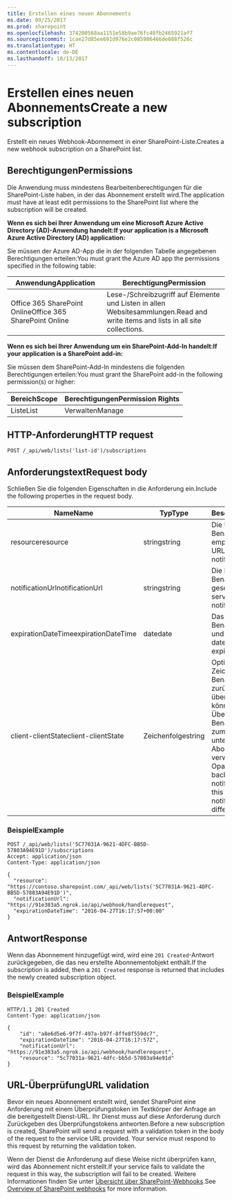 ```yaml
---
title: Erstellen eines neuen Abonnements
ms.date: 09/25/2017
ms.prod: sharepoint
ms.openlocfilehash: 374200568aa1151e58b9ae76fc48fb2465921af7
ms.sourcegitcommit: 1cae27d85ee691d976e2c085986466de088f526c
ms.translationtype: HT
ms.contentlocale: de-DE
ms.lasthandoff: 10/13/2017
---
```

# <a name="create-a-new-subscription"></a><span data-ttu-id="b5278-102">Erstellen eines neuen Abonnements</span><span class="sxs-lookup"><span data-stu-id="b5278-102">Create a new subscription</span></span> 

<span data-ttu-id="b5278-103">Erstellt ein neues Webhook-Abonnement in einer SharePoint-Liste.</span><span class="sxs-lookup"><span data-stu-id="b5278-103">Creates a new webhook subscription on a SharePoint list.</span></span> 

## <a name="permissions"></a><span data-ttu-id="b5278-104">Berechtigungen</span><span class="sxs-lookup"><span data-stu-id="b5278-104">Permissions</span></span>

<span data-ttu-id="b5278-105">Die Anwendung muss mindestens Bearbeitenberechtigungen für die SharePoint-Liste haben, in der das Abonnement erstellt wird.</span><span class="sxs-lookup"><span data-stu-id="b5278-105">The application must have at least edit permissions to the SharePoint list where the subscription will be created.</span></span>

<span data-ttu-id="b5278-106">**Wenn es sich bei Ihrer Anwendung um eine Microsoft Azure Active Directory (AD)-Anwendung handelt:**</span><span class="sxs-lookup"><span data-stu-id="b5278-106">**If your application is a Microsoft Azure Active Directory (AD) application:**</span></span>

<span data-ttu-id="b5278-107">Sie müssen der Azure AD-App die in der folgenden Tabelle angegebenen Berechtigungen erteilen:</span><span class="sxs-lookup"><span data-stu-id="b5278-107">You must grant the Azure AD app the permissions specified in the following table:</span></span>

<span data-ttu-id="b5278-108">Anwendung</span><span class="sxs-lookup"><span data-stu-id="b5278-108">Application</span></span> | <span data-ttu-id="b5278-109">Berechtigung</span><span class="sxs-lookup"><span data-stu-id="b5278-109">Permission</span></span> 
------------|------------
<span data-ttu-id="b5278-110">Office 365 SharePoint Online</span><span class="sxs-lookup"><span data-stu-id="b5278-110">Office 365 SharePoint Online</span></span>|<span data-ttu-id="b5278-111">Lese-/Schreibzugriff auf Elemente und Listen in allen Websitesammlungen.</span><span class="sxs-lookup"><span data-stu-id="b5278-111">Read and write items and lists in all site collections.</span></span>

<span data-ttu-id="b5278-112">**Wenn es sich bei Ihrer Anwendung um ein SharePoint-Add-In handelt:**</span><span class="sxs-lookup"><span data-stu-id="b5278-112">**If your application is a SharePoint add-in:**</span></span>

<span data-ttu-id="b5278-113">Sie müssen dem SharePoint-Add-In mindestens die folgenden Berechtigungen erteilen:</span><span class="sxs-lookup"><span data-stu-id="b5278-113">You must grant the SharePoint add-in the following permission(s) or higher:</span></span>

<span data-ttu-id="b5278-114">Bereich</span><span class="sxs-lookup"><span data-stu-id="b5278-114">Scope</span></span> | <span data-ttu-id="b5278-115">Berechtigungen</span><span class="sxs-lookup"><span data-stu-id="b5278-115">Permission Rights</span></span> 
------|------------
<span data-ttu-id="b5278-116">Liste</span><span class="sxs-lookup"><span data-stu-id="b5278-116">List</span></span>|<span data-ttu-id="b5278-117">Verwalten</span><span class="sxs-lookup"><span data-stu-id="b5278-117">Manage</span></span>

## <a name="http-request"></a><span data-ttu-id="b5278-118">HTTP-Anforderung</span><span class="sxs-lookup"><span data-stu-id="b5278-118">HTTP request</span></span>

```
POST /_api/web/lists('list-id')/subscriptions
```

## <a name="request-body"></a><span data-ttu-id="b5278-119">Anforderungstext</span><span class="sxs-lookup"><span data-stu-id="b5278-119">Request body</span></span>

<span data-ttu-id="b5278-120">Schließen Sie die folgenden Eigenschaften in die Anforderung ein.</span><span class="sxs-lookup"><span data-stu-id="b5278-120">Include the following properties in the request body.</span></span>

<span data-ttu-id="b5278-121">Name</span><span class="sxs-lookup"><span data-stu-id="b5278-121">Name</span></span> | <span data-ttu-id="b5278-122">Typ</span><span class="sxs-lookup"><span data-stu-id="b5278-122">Type</span></span> | <span data-ttu-id="b5278-123">Beschreibung</span><span class="sxs-lookup"><span data-stu-id="b5278-123">Description</span></span> 
-----|------|------------
<span data-ttu-id="b5278-124">resource</span><span class="sxs-lookup"><span data-stu-id="b5278-124">resource</span></span>|<span data-ttu-id="b5278-125">string</span><span class="sxs-lookup"><span data-stu-id="b5278-125">string</span></span>|<span data-ttu-id="b5278-126">Die URL der Liste, aus der Benachrichtigungen empfangen werden.</span><span class="sxs-lookup"><span data-stu-id="b5278-126">The URL of the list to receive notifications from.</span></span>
<span data-ttu-id="b5278-127">notificationUrl</span><span class="sxs-lookup"><span data-stu-id="b5278-127">notificationUrl</span></span>|<span data-ttu-id="b5278-128">string</span><span class="sxs-lookup"><span data-stu-id="b5278-128">string</span></span>|<span data-ttu-id="b5278-129">Die Dienst-URL, an den Benachrichtigungen gesendet werden.</span><span class="sxs-lookup"><span data-stu-id="b5278-129">The service URL to send notifications to.</span></span>
<span data-ttu-id="b5278-130">expirationDateTime</span><span class="sxs-lookup"><span data-stu-id="b5278-130">expirationDateTime</span></span>|<span data-ttu-id="b5278-131">date</span><span class="sxs-lookup"><span data-stu-id="b5278-131">date</span></span>|<span data-ttu-id="b5278-132">Das Datum, an dem die Benachrichtigung abläuft und gelöscht wird.</span><span class="sxs-lookup"><span data-stu-id="b5278-132">The date the notification will expire and be deleted.</span></span>
<span data-ttu-id="b5278-133">client-clientState</span><span class="sxs-lookup"><span data-stu-id="b5278-133">client-clientState</span></span>|<span data-ttu-id="b5278-134">Zeichenfolge</span><span class="sxs-lookup"><span data-stu-id="b5278-134">string</span></span>|<span data-ttu-id="b5278-p101">Optional. Verschlüsselte Zeichenfolge, die bei allen Benachrichtigungen zurück an den Client übergeben wird. Dies können Sie zum Überprüfen von Benachrichtigungen oder zum Kategorisieren unterschiedlicher Abonnements verwenden.</span><span class="sxs-lookup"><span data-stu-id="b5278-p101">Optional. Opaque string passed back to the client on all notifications. You can use this for validating notifications, or tagging different subscriptions.</span></span>


### <a name="example"></a><span data-ttu-id="b5278-138">Beispiel</span><span class="sxs-lookup"><span data-stu-id="b5278-138">Example</span></span>

```http
POST /_api/web/lists('5C77031A-9621-4DFC-BB5D-57803A94E91D')/subscriptions
Accept: application/json
Content-Type: application/json

{
  "resource": "https://contoso.sharepoint.com/_api/web/lists('5C77031A-9621-4DFC-BB5D-57803A94E91D')",
  "notificationUrl": "https://91e383a5.ngrok.io/api/webhook/handlerequest",
  "expirationDateTime": "2016-04-27T16:17:57+00:00"
}
```

## <a name="response"></a><span data-ttu-id="b5278-139">Antwort</span><span class="sxs-lookup"><span data-stu-id="b5278-139">Response</span></span>

<span data-ttu-id="b5278-140">Wenn das Abonnement hinzugefügt wird, wird eine `201 Created`-Antwort zurückgegeben, die das neu erstellte Abonnementobjekt enthält.</span><span class="sxs-lookup"><span data-stu-id="b5278-140">If the subscription is added, then a `201 Created` response is returned that includes the newly created subscription object.</span></span>

### <a name="example"></a><span data-ttu-id="b5278-141">Beispiel</span><span class="sxs-lookup"><span data-stu-id="b5278-141">Example</span></span>

```http
HTTP/1.1 201 Created
Content-Type: application/json

{
    "id": "a8e6d5e6-9f7f-497a-b97f-8ffe8f559dc7",
    "expirationDateTime": "2016-04-27T16:17:57Z",    
    "notificationUrl": "https://91e383a5.ngrok.io/api/webhook/handlerequest",
    "resource": "5c77031a-9621-4dfc-bb5d-57803a94e91d"
}
```

## <a name="url-validation"></a><span data-ttu-id="b5278-142">URL-Überprüfung</span><span class="sxs-lookup"><span data-stu-id="b5278-142">URL validation</span></span>

<span data-ttu-id="b5278-p102">Bevor ein neues Abonnement erstellt wird, sendet SharePoint eine Anforderung mit einem Überprüfungstoken im Textkörper der Anfrage an die bereitgestellt Dienst-URL. Ihr Dienst muss auf diese Anforderung durch Zurückgeben des Überprüfungstokens antworten.</span><span class="sxs-lookup"><span data-stu-id="b5278-p102">Before a new subscription is created, SharePoint will send a request with a validation token in the body of the request to the service URL provided. Your service must respond to this request by returning the validation token.</span></span>

<span data-ttu-id="b5278-145">Wenn der Dienst die Anforderung auf diese Weise nicht überprüfen kann, wird das Abonnement nicht erstellt.</span><span class="sxs-lookup"><span data-stu-id="b5278-145">If your service fails to validate the request in this way, the subscription will fail to be created.</span></span> <span data-ttu-id="b5278-146">Weitere Informationen finden Sie unter [Übersicht über SharePoint-Webhooks](../overview-sharepoint-webhooks.md).</span><span class="sxs-lookup"><span data-stu-id="b5278-146">See [Overview of SharePoint webhooks](../overview-sharepoint-webhooks.md) for more information.</span></span>
